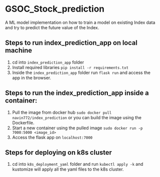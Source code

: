 # GSOC_Stock_prediction
A ML model implementation on how to train a model on existing Index data and try to predict the future value of the Index.

## Steps to run index_prediction_app on local machine

1. cd into `index_prediction_app` folder
2. Install required libraries `pip install -r requirements.txt`
3. Inside the `index_prediction_app` folder run `flask run` and access the app in the browser.
## Steps to run the index_prediction_app inside a container:

1. Pull the image from docker hub `sudo docker pull navin772/index_prediction` or you can build the image using the Dockerfile.
2. Start a new container using the pulled image `sudo docker run -p 7000:5000 <image_id>`
3. Access the flask app on `localhost:7000`

## Steps for deploying on k8s cluster

1. cd into `k8s_deployment_yaml` folder and run `kubectl apply -k` and kustomize will apply all the yaml files to the k8s cluster.